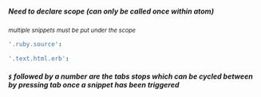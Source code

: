 ##### Need to declare scope (can only be called once within atom)

<em><sub>multiple snippets must be put under the scope</sub></em>

```coffeescript
'.ruby.source':
```
```coffeescript
'.text.html.erb':
```
##### `$` followed by a number are the tabs stops which can be cycled between by pressing tab once a snippet has been triggered
